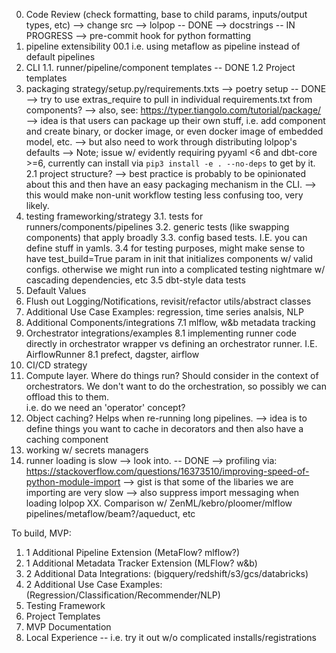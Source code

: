 0. Code Review (check formatting, base to child params, inputs/output types, etc)
--> change src --> lolpop -- DONE 
--> docstrings -- IN PROGRESS
--> pre-commit hook for python formatting
00. pipeline extensibility
00.1 i.e. using metaflow as pipeline instead of default pipelines
1. CLI
1.1. runner/pipeline/component templates -- DONE
1.2 Project templates 
2. packaging strategy/setup.py/requirements.txts
--> poetry setup -- DONE 
--> try to use extras_require to pull in individual requirements.txt from components?
--> also, see: https://typer.tiangolo.com/tutorial/package/
--> idea is that users can package up their own stuff, i.e. add component and create binary, or docker image, or even docker image of embedded model, etc. 
--> but also need to work through distributing lolpop's defaults
--> Note; issue w/ evidently requiring pyyaml <6 and dbt-core >=6, currently can install via `pip3 install -e . --no-deps` to get by it. 
2.1 project structure? 
--> best practice is probably to be opinionated about this and then have an easy packaging mechanism in the CLI. 
--> this would make non-unit workflow testing less confusing too, very likely.
3. testing frameworking/strategy
3.1. tests for runners/components/pipelines
3.2. generic tests (like swapping components) that apply broadly
3.3. config based tests. I.E. you can define stuff in yamls. 
3.4 for testing purposes, might make sense to have test_build=True param in init that initializes components w/ valid configs. otherwise we might run into a complicated testing nightmare w/ cascading dependencies, etc 
3.5 dbt-style data tests
4. Default Values
5. Flush out Logging/Notifications, revisit/refactor utils/abstract classes
6. Additional Use Case Examples: regression, time series analsis, NLP
7. Additional Components/integrations
7.1 mlflow, w&b metadata tracking
8. Orchestrator integrations/examples 
8.1 implementing runner code directly in orchestrator wrapper vs defining an orchestrator runner. I.E. AirflowRunner
8.1 prefect, dagster, airflow
9. CI/CD strategy
10. Compute layer. Where do things run? Should consider in the context of orchestrators. We don't want to do the orchestration, so possibly we can offload this to them.  
i.e. do we need an 'operator' concept?
11. Object caching? Helps when re-running long pipelines. 
--> idea is to define things you want to cache in decorators and then also have a caching component
12. working w/ secrets managers
13. runner loading is slow --> look into. -- DONE 
--> profiling via: https://stackoverflow.com/questions/16373510/improving-speed-of-python-module-import
    --> gist is that some of the libaries we are importing are very slow 
--> also suppress import messaging when loading lolpop
XX. Comparison w/ ZenML/kebro/ploomer/mlflow pipelines/metaflow/beam?/aqueduct, etc


To build, MVP: 
1. 1 Additional Pipeline Extension (MetaFlow? mlflow?)
2. 1 Additional Metadata Tracker Extension (MLFlow? w&b)
3. 2 Additional Data Integrations: (bigquery/redshift/s3/gcs/databricks)
4. 2 Additional Use Case Examples: (Regression/Classification/Recommender/NLP)
5. Testing Framework
6. Project Templates
7. MVP Documentation
8. Local Experience -- i.e. try it out w/o complicated installs/registrations